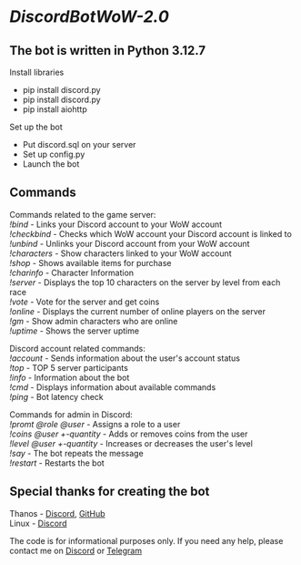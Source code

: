 # _DiscordBotWoW-2.0_

## The bot is written in Python 3.12.7
Install libraries
- pip install discord.py
- pip install discord.py
- pip install aiohttp

Set up the bot
- Put discord.sql on your server
- Set up config.py
- Launch the bot

## Commands
Commands related to the game server:<br>
_!bind <account>_ - Links your Discord account to your WoW account<br>
_!checkbind_ - Checks which WoW account your Discord account is linked to<br>
_!unbind_ - Unlinks your Discord account from your WoW account<br>
_!characters_ - Show characters linked to your WoW account<br>
_!shop_ - Shows available items for purchase<br>
_!charinfo <name>_ - Character Information<br>
_!server_ - Displays the top 10 characters on the server by level from each race<br>
_!vote_ - Vote for the server and get coins<br>
_!online_ - Displays the current number of online players on the server<br>
_!gm_ - Show admin characters who are online<br>
_!uptime_ - Shows the server uptime<br>

Discord account related commands:<br>
_!account_ - Sends information about the user's account status<br>
_!top_ - TOP 5 server participants<br>
_!info_ - Information about the bot<br>
_!cmd_ - Displays information about available commands<br>
_!ping_ - Bot latency check<br>

Commands for admin in Discord:<br>
_!promt @role @user_ - Assigns a role to a user<br>
_!coins @user +-quantity_ - Adds or removes coins from the user<br>
_!level @user +-quantity_ - Increases or decreases the user's level<br>
_!say <message>_ - The bot repeats the message<br>
_!restart_ - Restarts the bot


## Special thanks for creating the bot
Thanos - <a href="https://discordapp.com/users/307056401941790720" target="_blank">Discord</a>, <a href="https://github.com/anonymous33rus" target="_blank">GitHub</a>
<br>
Linux - <a href="https://discordapp.com/users/368447033465503744" target="_blank">Discord</a>

The code is for informational purposes only. If you need any help, please contact me on <a href="https://discordapp.com/users/416812391003586571" target="_blank">Discord</a> or <a href="https://t.me/nulls18" target="_blank">Telegram</a>
